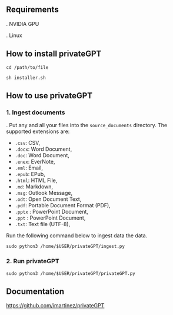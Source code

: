 ## Requirements
. NVIDIA GPU

. Linux

## How to install privateGPT

```
cd /path/to/file

sh installer.sh
```

## How to use privateGPT

### 1. Ingest documents
. Put any and all your files into the `source_documents` directory.
The supported extensions are:

   - `.csv`: CSV,
   - `.docx`: Word Document,
   - `.doc`: Word Document,
   - `.enex`: EverNote,
   - `.eml`: Email,
   - `.epub`: EPub,
   - `.html`: HTML File,
   - `.md`: Markdown,
   - `.msg`: Outlook Message,
   - `.odt`: Open Document Text,
   - `.pdf`: Portable Document Format (PDF),
   - `.pptx` : PowerPoint Document,
   - `.ppt` : PowerPoint Document,
   - `.txt`: Text file (UTF-8),

Run the following command below to ingest data the data.
```
sudo python3 /home/$USER/privateGPT/ingest.py
```
### 2. Run privateGPT
```
sudo python3 /home/$USER/privateGPT/privateGPT.py
```
## Documentation
https://github.com/imartinez/privateGPT
